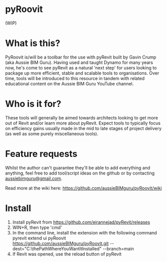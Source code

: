 # pyRoovit
(WIP)

# What is this?
PyRoovit is/will be a toolbar for the use with pyRevit built by Gavin Crump (aka Aussie BIM Guru). Having used and taught Dynamo for many years now, he's come to see pyRevit as a natural 'next step' for users looking to package up more efficient, stable and scalable tools to organisations. Over time, tools will be introduced to this resource in tandem with related educational content on the Aussie BIM Guru YouTube channel.

# Who is it for?
These tools will generally be aimed towards architects looking to get more out of Revit and/or learn more about pyRevit. Expect tools to typically focus on efficiency gains usually made in the mid to late stages of project delivery (as well as some purely miscellaneous tools).

# Feature requests
Whilst the author can't guarantee they'll be able to add everything and anything, feel free to add tool/script ideas on the github or by contacting aussiebimguru@gmail.com.

Read more at the wiki here: https://github.com/aussieBIMguru/pyRoovit/wiki

# Install
1. Install pyRevit from https://github.com/eirannejad/pyRevit/releases
2. WIN+R, then type 'cmd'
3. In the command line, install the extension with the following command pyrevit extend ui pyRoovit https://github.com/aussieBIMguru/pyRoovit.git --dest="C:\thePathWhereYouWantItInstalled" --branch=main
4. If Revit was opened, use the reload button of pyRevit